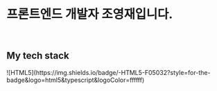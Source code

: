 <h1>프론트엔드 개발자 조영재입니다.</h1>
<br/>
<h2> My tech stack </h2>
![HTML5](https://img.shields.io/badge/-HTML5-F05032?style=for-the-badge&logo=html5&typescript&logoColor=ffffff)
